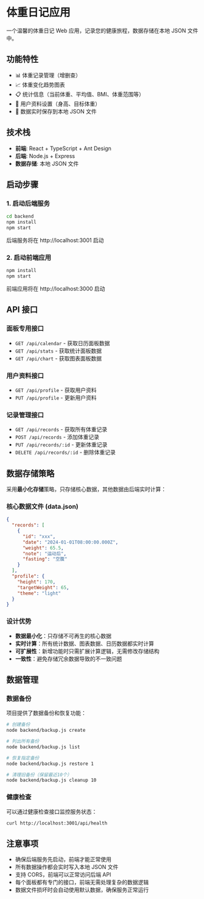 # 体重日记应用

一个温馨的体重日记 Web 应用，记录您的健康旅程，数据存储在本地 JSON 文件中。

## 功能特性

- 📊 体重记录管理（增删查）
- 📈 体重变化趋势图表
- 📋 统计信息（当前体重、平均值、BMI、体重范围等）
- 👤 用户资料设置（身高、目标体重）
- 💾 数据实时保存到本地 JSON 文件

## 技术栈

- **前端**: React + TypeScript + Ant Design
- **后端**: Node.js + Express
- **数据存储**: 本地 JSON 文件

## 启动步骤

### 1. 启动后端服务

```bash
cd backend
npm install
npm start
```

后端服务将在 http://localhost:3001 启动

### 2. 启动前端应用

```bash
npm install
npm start
```

前端应用将在 http://localhost:3000 启动

## API 接口

### 面板专用接口
- `GET /api/calendar` - 获取日历面板数据
- `GET /api/stats` - 获取统计面板数据
- `GET /api/chart` - 获取图表面板数据

### 用户资料接口
- `GET /api/profile` - 获取用户资料
- `PUT /api/profile` - 更新用户资料

### 记录管理接口
- `GET /api/records` - 获取所有体重记录
- `POST /api/records` - 添加体重记录
- `PUT /api/records/:id` - 更新体重记录
- `DELETE /api/records/:id` - 删除体重记录

## 数据存储策略

采用**最小化存储**策略，只存储核心数据，其他数据由后端实时计算：

### 核心数据文件 (data.json)

```json
{
  "records": [
    {
      "id": "xxx",
      "date": "2024-01-01T08:00:00.000Z",
      "weight": 65.5,
      "note": "运动后",
      "fasting": "空腹"
    }
  ],
  "profile": {
    "height": 170,
    "targetWeight": 65,
    "theme": "light"
  }
}
```

### 设计优势

- **数据最小化**：只存储不可再生的核心数据
- **实时计算**：所有统计数据、图表数据、日历数据都实时计算
- **可扩展性**：新增功能时只需扩展计算逻辑，无需修改存储结构
- **一致性**：避免存储冗余数据导致的不一致问题

## 数据管理

### 数据备份
项目提供了数据备份和恢复功能：

```bash
# 创建备份
node backend/backup.js create

# 列出所有备份
node backend/backup.js list

# 恢复指定备份
node backend/backup.js restore 1

# 清理旧备份（保留最近10个）
node backend/backup.js cleanup 10
```

### 健康检查
可以通过健康检查接口监控服务状态：

```bash
curl http://localhost:3001/api/health
```

## 注意事项

- 确保后端服务先启动，前端才能正常使用
- 所有数据操作都会实时写入本地 JSON 文件
- 支持 CORS，前端可以正常访问后端 API
- 每个面板都有专门的接口，前端无需处理复杂的数据逻辑
- 数据文件损坏时会自动使用默认数据，确保服务正常运行
